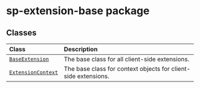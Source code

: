 # sp-extension-base package






## Classes

| Class	   |  Description |
|:-------------|:---------------|
| [`BaseExtension`](./sp-extension-base/class/baseextension.md)     | The base class for all client-side extensions. |
| [`ExtensionContext`](./sp-extension-base/class/extensioncontext.md)     | The base class for context objects for client-side extensions. |







